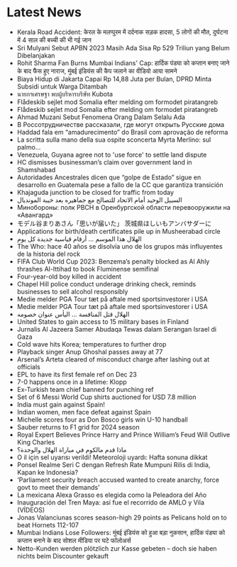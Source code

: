 # Latest News
-  Kerala Road Accident: केरल के मलप्पुरम में दर्दनाक सड़क हादसा, 5 लोगों की मौत, दुर्घटना में 4 साल की बच्ची की भी गई जान
-  Sri Mulyani Sebut APBN 2023 Masih Ada Sisa Rp 529 Triliun yang Belum Dibelanjakan
-  Rohit Sharma Fan Burns Mumbai Indians' Cap: हार्दिक पंड्या को कप्तान बनाए जाने के बाद फैंस हुए नाराज, मुंबई इंडियंस की कैप जलाने का वीडियो आया सामने
-  Biaya Hidup di Jakarta Capai Rp 14,88 Juta per Bulan, DPRD Minta Subsidi untuk Warga Ditambah
-  นายกฯเศรษฐา พบผู้บริหารบริษัท Kubota
-  Flådeskib sejlet mod Somalia efter melding om formodet piratangreb
-  Flådeskib sejlet mod Somalia efter melding om formodet piratangreb
-  Ahmad Muzani Sebut Fenomena Orang Dalam Selalu Ada
-  В Россотрудничестве рассказали, где могут открыть Русские дома
-  Haddad fala em “amadurecimento” do Brasil com aprovação de reforma
-  La scritta sulla mano della sua ospite sconcerta Myrta Merlino: sul palmo...
-  Venezuela, Guyana agree not to 'use force' to settle land dispute
-  HC dismisses businessman’s claim over government land in Shamshabad
-  Autoridades Ancestrales dicen que “golpe de Estado” sigue en desarrollo en Guatemala pese a fallo de la CC que garantiza transición
-  Khajaguda junction to be closed for traffic from today
-  السبيل الوحيد أمام الاتحاد للتصالح مع جماهيره بعد خيبة المونديال
-  Минобороны: полк РВСН в Оренбургской области перевооружили на «Авангард»
-  モデル谷まりあさん「思いが届いた」 茨城県ほしいもアンバサダーに
-  Applications for birth/death certificates pile up in Musheerabad circle
-  الهلال هذا الموسم … أرقام قياسية جديدة كل يوم
-  The Who: hace 40 años se disolvía uno de los grupos más influyentes de la historia del rock
-  FIFA Club World Cup 2023: Benzema’s penalty blocked as Al Ahly thrashes Al-Ittihad to book Fluminense semifinal
-  Four-year-old boy killed in accident
-  Chapel Hill police conduct underage drinking check, reminds businesses to sell alcohol responsibly
-  Medie melder PGA Tour tæt på aftale med sportsinvestorer i USA
-  Medie melder PGA Tour tæt på aftale med sportsinvestorer i USA
-  الهلال قتل المنافسة … اليأس عنوان خصومه
-  United States to gain access to 15 military bases in Finland
-  Jurnalis Al Jazeera Samer Abudaqa Tewas dalam Serangan Israel di Gaza
-  Cold wave hits Korea; temperatures to further drop
-  Playback singer Anup Ghoshal passes away at 77
-  Arsenal’s Arteta cleared of misconduct charge after lashing out at officials
-  EPL to have its first female ref on Dec 23
-  7-0 happens once in a lifetime: Klopp
-  Ex-Turkish team chief banned for punching ref
-  Set of 6 Messi World Cup shirts auctioned for USD 7.8 million
-  India must gain against Spain!
-  Indian women, men face defeat against Spain
-  Michelle scores four as Don Bosco girls win U-10 handball
-  Sauber returns to F1 grid for 2024 season
-  Royal Expert Believes Prince Harry and Prince William’s Feud Will Outlive King Charles
-  ماذا قدم مالكوم في مباراة الهلال والوحدة؟
-  O il için sel uyarısı verildi! Meteoroloji uyardı: Hafta sonuna dikkat
-  Ponsel Realme Seri C dengan Refresh Rate Mumpuni Rilis di India, Kapan ke Indonesia?
-  ‘Parliament security breach accused wanted to create anarchy, force govt to meet their demands’
-  La mexicana Alexa Grasso es elegida como la Peleadora del Año
-  Inauguración del Tren Maya: así fue el recorrido de AMLO y Vila (VÍDEOS)
-  Jonas Valanciunas scores season-high 29 points as Pelicans hold on to beat Hornets 112-107
-  Mumbai Indians Lose Followers: मुंबई इंडियंस को हुआ बड़ा नुकसान, हार्दिक पंड्या को कप्तान बनाने के बाद सोशल मीडिया पर घटे फॉलोअर्स
-  Netto-Kunden werden plötzlich zur Kasse gebeten – doch sie haben nichts beim Discounter gekauft
